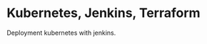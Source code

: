 # Kubernetes, Jenkins, Terraform

Deployment kubernetes with jenkins.


<!-- START makefile-doc -->
<!-- END makefile-doc -->